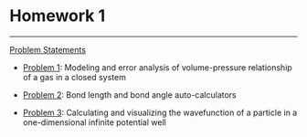 # Homework 1
------------------------
[Problem Statements](./homework_1_python.pdf)

- [Problem 1](./homework-1-1.ipynb): Modeling and error analysis of volume-pressure relationship of a gas in a closed system

- [Problem 2](./homework-1-2.ipynb): Bond length and bond angle auto-calculators

- [Problem 3](./homework-1-grad.ipynb): Calculating and visualizing the wavefunction of a particle in a one-dimensional infinite potential well
